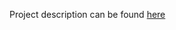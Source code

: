 Project description can be found [here](https://github.com/nicopicchio/solo-project-client/README.md)
